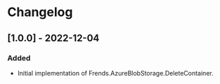 # Changelog

## [1.0.0] - 2022-12-04
### Added
- Initial implementation of Frends.AzureBlobStorage.DeleteContainer.
